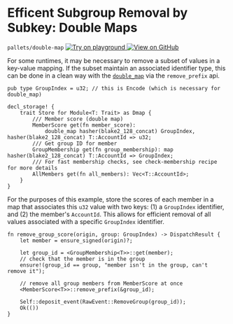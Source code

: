 # Efficent Subgroup Removal by Subkey: Double Maps

`pallets/double-map`
[
	![Try on playground](https://img.shields.io/badge/Playground-Try%20it!-brightgreen?logo=Parity%20Substrate)
](https://playground.substrate.dev/?deploy=recipes&files=%2Fhome%2Fsubstrate%2Fworkspace%2Fpallets%2Fdouble-map%2Fsrc%2Flib.rs)
[
	![View on GitHub](https://img.shields.io/badge/Github-View%20Code-brightgreen?logo=github)
](https://github.com/substrate-developer-hub/recipes/tree/master/pallets/double-map/src/lib.rs)

For some runtimes, it may be necessary to remove a subset of values in a key-value mapping. If the
subset maintain an associated identifier type, this can be done in a clean way with the
[`double_map`](https://substrate.dev/rustdocs/v2.0.0/frame_support/storage/trait.StorageDoubleMap.html) via the
`remove_prefix` api.

```rust, ignore
pub type GroupIndex = u32; // this is Encode (which is necessary for double_map)

decl_storage! {
	trait Store for Module<T: Trait> as Dmap {
		/// Member score (double map)
		MemberScore get(fn member_score):
			double_map hasher(blake2_128_concat) GroupIndex, hasher(blake2_128_concat) T::AccountId => u32;
		/// Get group ID for member
		GroupMembership get(fn group_membership): map hasher(blake2_128_concat) T::AccountId => GroupIndex;
		/// For fast membership checks, see check-membership recipe for more details
		AllMembers get(fn all_members): Vec<T::AccountId>;
	}
}
```

For the purposes of this example, store the scores of each member in a map that associates this
`u32` value with two keys: (1) a `GroupIndex` identifier, and (2) the member's `AccountId`. This
allows for efficient removal of all values associated with a specific `GroupIndex` identifier.

```rust, ignore
fn remove_group_score(origin, group: GroupIndex) -> DispatchResult {
	let member = ensure_signed(origin)?;

	let group_id = <GroupMembership<T>>::get(member);
	// check that the member is in the group
	ensure!(group_id == group, "member isn't in the group, can't remove it");

	// remove all group members from MemberScore at once
	<MemberScore<T>>::remove_prefix(&group_id);

	Self::deposit_event(RawEvent::RemoveGroup(group_id));
	Ok(())
}
```
